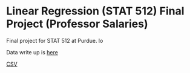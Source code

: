 # Linear Regression (STAT 512) Final Project (Professor Salaries)
Final project for STAT 512 at Purdue. lo

Data write up is [here](https://vincentarelbundock.github.io/Rdatasets/doc/carData/Salaries.html)

[CSV](https://vincentarelbundock.github.io/Rdatasets/csv/carData/Salaries.csv)






